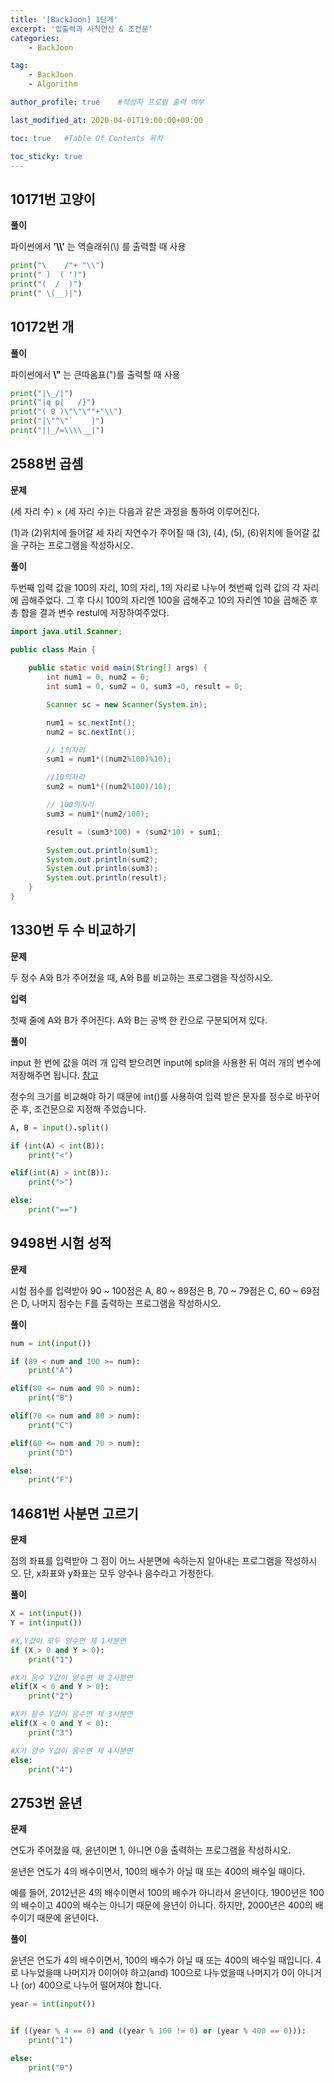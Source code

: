 ```yaml
---
title: '[BackJoon] 1단계' 
excerpt: '입출력과 사칙연산 & 조건문'
categories:
    - BackJoon

tag:
    - BackJoon
    - Algorithm

author_profile: true    #작성자 프로필 출력 여부

last_modified_at: 2020-04-01T19:00:00+09:00

toc: true   #Table Of Contents 목차 

toc_sticky: true
---
```


## 10171번 고양이

__풀이__

파이썬에서 __'\\\\'__ 는 역슬래쉬(\\) 를 출력할 때 사용

```python
print("\    /"+ "\\")
print(" )  ( ')")
print("(  /  )")
print(" \(__)|")
```

## 10172번 개

__풀이__

파이썬에서  __\\"__ 는 큰따옴표(")를 출력할 때 사용

```python
print("|\_/|")
print("|q p|   /}")
print("( 0 )\"\"\""+"\\")
print("|\"^\"`    |")
print("||_/=\\\\__|")
```

## 2588번 곱셈

__문제__

(세 자리 수) × (세 자리 수)는 다음과 같은 과정을 통하여 이루어진다.

(1)과 (2)위치에 들어갈 세 자리 자연수가 주어질 때 (3), (4), (5), (6)위치에 들어갈 값을 구하는 프로그램을 작성하시오.

__풀이__

두번째 입력 값을 100의 자리, 10의 자리, 1의 자리로 나누어 첫번째 입력 값의 각 자리에 곱해주었다. 그 후 다시 100의 자리엔 100을 곱해주고 10의 자리엔 10을 곱해준 후 총 합을 결과 변수 restul에 저장하여주었다. 


```java
import java.util.Scanner;

public class Main {
    
    public static void main(String[] args) {
        int num1 = 0, num2 = 0;
        int sum1 = 0, sum2 = 0, sum3 =0, result = 0;

        Scanner sc = new Scanner(System.in);

        num1 = sc.nextInt();
        num2 = sc.nextInt();

        // 1의자리 
        sum1 = num1*((num2%100)%10);

        //10의자리 
        sum2 = num1*((num2%100)/10);

        // 100의자리 
        sum3 = num1*(num2/100);

        result = (sum3*100) + (sum2*10) + sum1;

        System.out.println(sum1);
        System.out.println(sum2);
        System.out.println(sum3);
        System.out.println(result);
    }
}
```

## 1330번 두 수 비교하기

__문제__

두 정수 A와 B가 주어졌을 때, A와 B를 비교하는 프로그램을 작성하시오.

__입력__

첫째 줄에 A와 B가 주어진다. A와 B는 공백 한 칸으로 구분되어져 있다.

__풀이__

input 한 번에 값을 여러 개 입력 받으려면 input에 split을 사용한 뒤 여러 개의 변수에 저장해주면 됩니다. [참고](https://dojang.io/mod/page/view.php?id=1220)

정수의 크기를 비교해야 하기 때문에 int()를 사용하여 입력 받은 문자를 정수로 바꾸어준 후, 조건문으로 지정해 주었습니다.

```python
A, B = input().split()

if (int(A) < int(B)):
    print("<")

elif(int(A) > int(B)):
    print(">")

else:
    print("==")

```

## 9498번 시험 성적

__문제__

시험 점수를 입력받아 90 ~ 100점은 A, 80 ~ 89점은 B, 70 ~ 79점은 C, 60 ~ 69점은 D, 나머지 점수는 F를 출력하는 프로그램을 작성하시오.

__풀이__


```python
num = int(input())

if (89 < num and 100 >= num):
    print("A")

elif(80 <= num and 90 > num):
    print("B") 

elif(70 <= num and 80 > num):
    print("C") 

elif(60 <= num and 70 > num):
    print("D") 

else:
    print("F")
```

## 14681번 사분면 고르기

__문제__

점의 좌표를 입력받아 그 점이 어느 사분면에 속하는지 알아내는 프로그램을 작성하시오. 단, x좌표와 y좌표는 모두 양수나 음수라고 가정한다.

__풀이__

```python
X = int(input())
Y = int(input())

#X,Y값이 모두 양수면 제 1사분면
if (X > 0 and Y > 0):
    print("1")

#X가 음수 Y값이 양수면 제 2사분면
elif(X < 0 and Y > 0):
    print("2") 

#X가 음수 Y값이 음수면 제 3사분면
elif(X < 0 and Y < 0):
    print("3") 

#X가 양수 Y값이 음수면 제 4사분면
else:
    print("4")
```

## 2753번 윤년

__문제__

연도가 주어졌을 때, 윤년이면 1, 아니면 0을 출력하는 프로그램을 작성하시오.


윤년은 연도가 4의 배수이면서, 100의 배수가 아닐 때 또는 400의 배수일 때이다.

예를 들어, 2012년은 4의 배수이면서 100의 배수가 아니라서 윤년이다. 1900년은 100의 배수이고 400의 배수는 아니기 때문에 윤년이 아니다. 하지만, 2000년은 400의 배수이기 때문에 윤년이다.

__풀이__

윤년은 연도가 4의 배수이면서, 100의 배수가 아닐 때 또는 400의 배수일 때입니다. 
4로 나누었을때 나머지가 0이어야 하고(and) 100으로 나누었을때 나머지가 0이 아니거나 (or) 400으로 나누어 떨어져야 합니다.

```python
year = int(input())


if ((year % 4 == 0) and ((year % 100 != 0) or (year % 400 == 0))):
    print("1")

else:
    print("0")
```